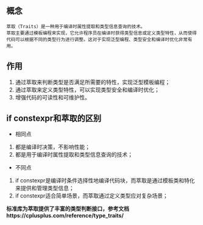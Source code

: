 ## 概念

````
萃取（Traits）是一种用于编译时属性提取和类型信息查询的技术。
萃取主要通过模板编程来实现，它允许程序员在编译时获得类型信息或定义类型特性，从而使得代码可以根据不同的类型行为进行调整。这对于实现泛型编程、类型安全和编译时优化非常有用。
````

## 作用

1. 通过萃取来判断类型是否满足所需要的特性，实现泛型模板编程；
2. 通过萃取来定义类型特性，可以实现类型安全和编译时优化；
3. 增强代码的可读性和可维护性。

## if constexpr和萃取的区别

* 相同点
1. 都是编译时决策，不影响性能；
2. 都是用于编译时属性提取和类型信息查询的技术；

* 不同点
1. if constexpr是编译时条件选择性地编译代码块，而萃取是通过模板类和特化来提供和管理类型信息；
2. if constexpr适合简单场景，而萃取通过定义类型应对复杂场景；

**标准库为萃取提供了丰富的类型判断接口，参考文档https://cplusplus.com/reference/type_traits/**